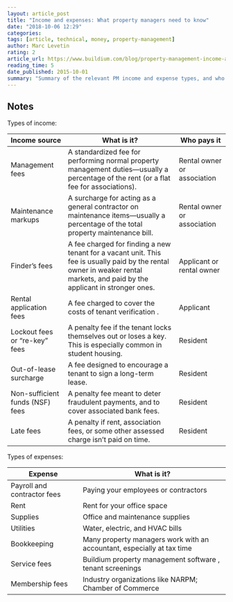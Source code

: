 ```yaml
---
layout: article_post
title: "Income and expenses: What property managers need to know"
date: "2018-10-06 12:29"
categories:
tags: [article, technical, money, property-management]
author: Marc Levetin
rating: 2
article_url: https://www.buildium.com/blog/property-management-income-and-expenses/
reading_time: 5
date_published: 2015-10-01
summary: "Summary of the relevant PM income and expense types, and who is responsible for each"
---
```


## Notes

Types of income:

| Income source                   | What is it?                                                                                                                                                                  | Who pays it                 |
|---------------------------------|------------------------------------------------------------------------------------------------------------------------------------------------------------------------------|-----------------------------|
| Management fees                 | A standardized fee for performing normal property management duties—usually a percentage of the rent (or a flat fee for associations).                                       | Rental owner or association |
| Maintenance markups             | A surcharge for acting as a general contractor on maintenance items—usually a percentage of the total property maintenance bill.                                             | Rental owner or association |
| Finder’s fees                   | A fee charged for finding a new tenant for a vacant unit. This fee is usually paid by the rental owner in weaker rental markets, and paid by the applicant in stronger ones. | Applicant or rental owner   |
| Rental application fees         | A fee charged to cover the costs of tenant verification .                                                                                                                    | Applicant                   |
| Lockout fees or  “re-key” fees  | A penalty fee if the tenant locks themselves out or loses a key. This is especially common in student housing.                                                               | Resident                    |
| Out-of-lease surcharge          | A fee designed to encourage a tenant to sign a long-term lease.                                                                                                              | Resident                    |
| Non-sufficient funds (NSF) fees | A penalty fee meant to deter fraudulent payments, and to cover associated bank fees.                                                                                         | Resident                    |
| Late fees                       | A penalty if rent, association fees, or some other assessed charge isn’t paid on time.                                                                                       | Resident                    |

Types of expenses:

| Expense                     | What is it?                                                            |
|-----------------------------|------------------------------------------------------------------------|
| Payroll and contractor fees | Paying your employees or contractors                                   |
| Rent                        | Rent for your office space                                             |
| Supplies                    | Office and maintenance supplies                                        |
| Utilities                   | Water, electric, and HVAC bills                                        |
| Bookkeeping                 | Many property managers work with an accountant, especially at tax time |
| Service fees                | Buildium property management software , tenant screenings              |
| Membership fees             | Industry organizations like NARPM; Chamber of Commerce                 |
